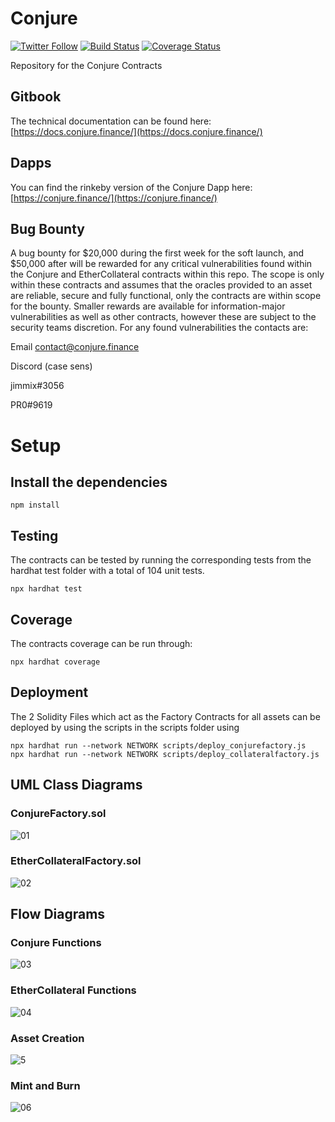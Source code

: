 # Conjure
[![Twitter Follow](https://img.shields.io/twitter/follow/ConjureFi?label=Conjure.Finance&style=social)](https://twitter.com/ConjureFi/)
[![Build Status](https://travis-ci.com/ConjureFi/contracts-main.svg?branch=main)](https://travis-ci.com/ConjureFi/contracts-main)
[![Coverage Status](https://coveralls.io/repos/github/ConjureFi/contracts-main/badge.svg?branch=main)](https://coveralls.io/github/ConjureFi/contracts-main?branch=main)

Repository for the Conjure Contracts


## Gitbook
The technical documentation can be found here: [https://docs.conjure.finance/](https://docs.conjure.finance/)

## Dapps
You can find the rinkeby version of the Conjure Dapp here: [https://conjure.finance/](https://conjure.finance/)

## Bug Bounty
A bug bounty for $20,000 during the first week for the soft launch, and $50,000 after will be rewarded for any critical vulnerabilities found within the Conjure and EtherCollateral contracts within this repo. The scope is only within these contracts and assumes that the oracles provided to an asset are reliable, secure and fully functional, only the contracts are within scope for the bounty. Smaller rewards are available for information-major vulnerabilities as well as other contracts, however these are subject to the security teams discretion. For any found vulnerabilities the contacts are:

Email
contact@conjure.finance

Discord (case sens)

jimmix#3056

PR0#9619


# Setup

## Install the dependencies
```
npm install
```

## Testing
The contracts can be tested by running the corresponding tests from the hardhat test folder with a total of 104 unit tests.
```
npx hardhat test
```

## Coverage
The contracts coverage can be run through:
```
npx hardhat coverage
```

## Deployment
The 2 Solidity Files which act as the Factory Contracts for all assets can be deployed by using the scripts in the scripts folder using
```
npx hardhat run --network NETWORK scripts/deploy_conjurefactory.js
npx hardhat run --network NETWORK scripts/deploy_collateralfactory.js
```

## UML Class Diagrams

### ConjureFactory.sol

![01](classdiagrams/ConjureFactory.svg)

### EtherCollateralFactory.sol

![02](classdiagrams/EtherCollateralFactory.svg)

## Flow Diagrams

### Conjure Functions

![03](flowdiagrams/conjurefunctions.png)

### EtherCollateral Functions

![04](flowdiagrams/ethercollateralfunctions.png)

### Asset Creation

![5](flowdiagrams/assetcreation.png)

### Mint and Burn

![06](flowdiagrams/loancreation.png)
